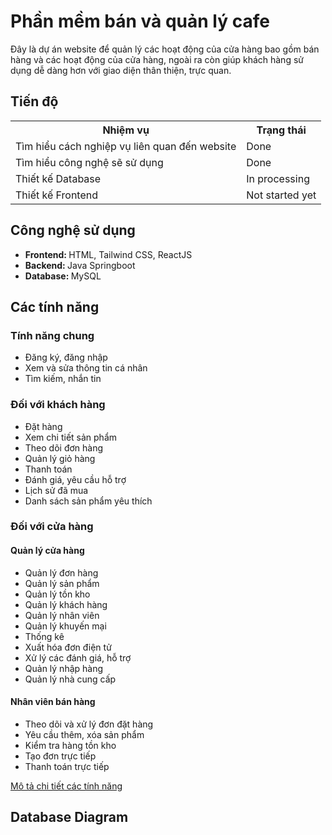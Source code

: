 <h1>Phần mềm bán và quản lý cafe</h1>
<t>Đây là dự án website để quản lý các hoạt động của cửa hàng bao gồm bán hàng và các hoạt động của cửa hàng, ngoài ra còn giúp khách hàng sử dụng dễ dàng hơn với giao diện thân thiện, trực quan. </t>

<h2>Tiến độ</h2>
<table>  
  <tr>
    <th>Nhiệm vụ</th>
    <th>Trạng thái</th>
  </tr>
  
  <tr>
    <td>Tìm hiểu cách nghiệp vụ liên quan đến website</td>
    <td>Done</td>
  </tr>

  <tr>
    <td>Tìm hiểu công nghệ sẽ sử dụng</td>
    <td>Done</td>
  </tr>

  <tr>
    <td>Thiết kế Database</td>
    <td>In processing</td>
  </tr>

  <tr>
    <td>Thiết kế Frontend</td>
    <td>Not started yet</td>
  </tr>

  
  </tr>
</table>

<h2>Công nghệ sử dụng</h2>
<ul>
  <li><b>Frontend: </b> <t>HTML, Tailwind CSS, ReactJS</t></li>
  <li><b>Backend: </b> <t>Java Springboot</t></li>
  <li><b>Database: </b> <t>MySQL</t></li>
  
</ul>

<h2>Các tính năng</h2>

<h3>Tính năng chung</h3>
<ul>
  <li>Đăng ký, đăng nhập</li>
  <li>Xem và sửa thông tin cá nhân</li>
  <li>Tìm kiếm, nhắn tin</li>
</ul>

<h3>Đối với khách hàng</h3>
<ul>
  <li>Đặt hàng</li>
  <li>Xem chi tiết sản phẩm</li>
  <li>Theo dõi đơn hàng</li>
  <li>Quản lý giỏ hàng</li>
  <li>Thanh toán</li>
  <li>Đánh giá, yêu cầu hỗ trợ</li>
  <li>Lịch sử đã mua</li>
  <li>Danh sách sản phẩm yêu thích</li>
  
</ul>

<h3>Đối với cửa hàng</h3>
<h4>Quản lý cửa hàng</h4>
<ul>
  <li>Quản lý đơn hàng</li>
  <li>Quản lý sản phẩm</li>
  <li>Quản lý tồn kho</li>
  <li>Quản lý khách hàng</li>
  <li>Quản lý nhân viên</li>
  <li>Quản lý khuyến mại</li>
  <li>Thống kê</li>
  <li>Xuất hóa đơn điện tử</li>
  <li>Xử lý các đánh giá, hỗ trợ</li>
  <li>Quản lý nhập hàng</li>
  <li>Quản lý nhà cung cấp</li>
</ul>

<h4>Nhân viên bán hàng</h4>
<ul>
  <li>Theo dõi và xử lý đơn đặt hàng</li>
  <li>Yêu cầu thêm, xóa sản phẩm</li>
  <li>Kiểm tra hàng tồn kho</li>
  <li>Tạo đơn trực tiếp</li>
  <li>Thanh toán trực tiếp</li>
</ul>

[Mô tả chi tiết các tính năng](https://github.com/nhhung18/HuyHung-Project/blob/153f17c471fe1e119267b746c84c9843ab4c53ff/Note/feature_description.md)


<h2>Database Diagram</h2>

<br>

![]()

